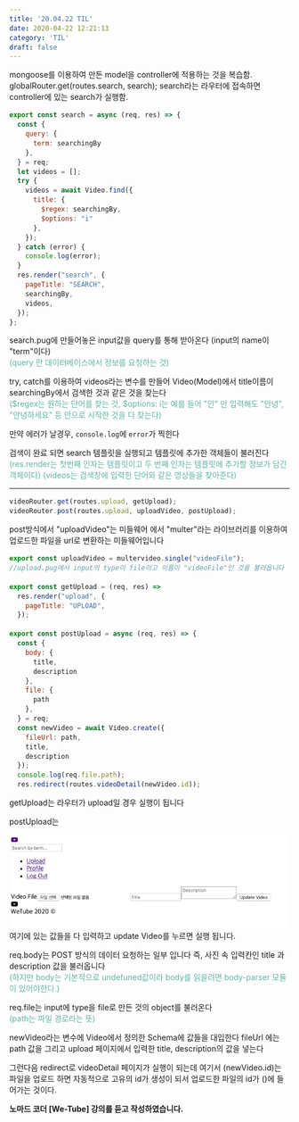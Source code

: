 ```yaml
---
title: '20.04.22 TIL'
date: 2020-04-22 12:21:13
category: 'TIL'
draft: false
---
```


mongoose를 이용하여 만든 model을 controller에 적용하는 것을 복습함.
globalRouter.get(routes.search, search);
search라는 라우터에 접속하면 controller에 있는 search가 실행함.

```js
export const search = async (req, res) => {
  const {
    query: {
      term: searchingBy
    },
  } = req;
  let videos = [];
  try {
    videos = await Video.find({
      title: {
        $regex: searchingBy,
        $options: "i"
      },
    });
  } catch (error) {
    console.log(error);
  }
  res.render("search", {
    pageTitle: "SEARCH",
    searchingBy,
    videos,
  });
};
```

search.pug에 만들어놓은 input값을 query를 통해 받아온다 (input의 name이 "term"이다)<br>
<span style="color: #60b4a6">(query 란 데이터베이스에서 정보를 요청하는 것)</span>

try, catch를 이용하여 videos라는 변수를 만들어 Video(Model)에서 title이름이 searchingBy에서 검색한 것과 같은 것을 찾는다<br>
<span style="color: #60b4a6">($regex는 원하는 단어를 찾는 것, $options: i는 예를 들어 "안" 만 입력해도 "안녕", "안녕하세요" 등 안으로 시작한 것을 다 찾는다) </span>

만약 에러가 날경우, `console.log`에 `error`가 찍힌다

검색이 완료 되면 search 템플릿을 실행되고 템플릿에 추가한 객체들이 불러진다<br>
<span style="color: #60b4a6">(res.render는 첫번째 인자는 템플릿이고 두 번째 인자는 템플릿에 추가할 정보가 담긴 객체이다)</span>
<span style="color: #60b4a6">(videos는 검색창에 입력한 단어와 같은 영상들을 찾아준다)</span>
<br>

---

```js
videoRouter.get(routes.upload, getUpload);
videoRouter.post(routes.upload, uploadVideo, postUpload);
```

post방식에서 "uploadVideo"는 미들웨어 에서 "multer"라는 라이브러리를 이용하여 업로드한 파일을 url로 변환하는 미들웨어입니다


```js
export const uploadVideo = multervideo.single("videoFile");
//upload.pug에서 input의 type이 file이고 이름이 "videoFile"인 것을 불러옵니다

export const getUpload = (req, res) =>
  res.render("upload", {
    pageTitle: "UPLOAD",
  });

export const postUpload = async (req, res) => {
  const {
    body: {
      title,
      description
    },
    file: {
      path
    },
  } = req;
  const newVideo = await Video.create({
    fileUrl: path,
    title,
    description
  });
  console.log(req.file.path);
  res.redirect(routes.videoDetail(newVideo.id));
```

getUpload는 라우터가 upload일 경우 실행이 됩니다

postUpload는

![](./images/til20200422.upload.png)
<br>
여기에 있는 값들을 다 입력하고 update Video를 누르면 실행 됩니다.

req.body는 POST 방식의 데이터 요청하는 일부 입니다
즉, 사진 속 입력칸인 title 과 description 값을 불러옵니다<br>
<span style="color: #60b4a6">(하지만 body는 기본적으로 undefuned값이라 body를 읽을려면 body-parser 모듈이 있어야한다.)</span>

req.file는 input에 type을 file로 만든 것의 object를 불러온다<br>
<span style="color: #60b4a6">(path는 파일 경로라는 뜻)</span>

newVideo라는 변수에 Video에서 정의한 Schema에 값들을 대입한다
fileUrl 에는 path 값을 그리고 upload 페이지에서 입력한 title, description의 값을 넣는다

그런다음 redirect로 videoDetail 페이지가 실행이 되는데 여기서 (newVideo.id)는
파일을 업로드 하면 자동적으로 고유의 id가 생성이 되서 업로드한 파일의 id가 ()에 들어가는 것이다.

**노마드 코더 [We-Tube] 강의를 듣고 작성하였습니다.**
